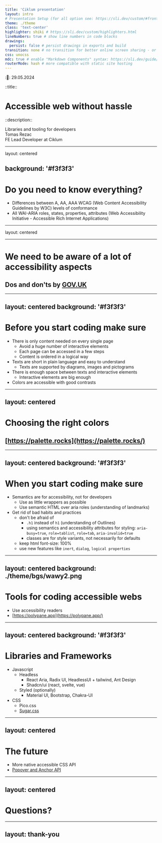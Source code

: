 ```yaml
---
title: 'Ciklum presentation'
layout: intro
# Presentation Setup (for all option see: https://sli.dev/custom/#frontmatter-configures)
theme: ./theme
class: 'text-center'
highlighter: shiki # https://sli.dev/custom/highlighters.html
lineNumbers: true # show line numbers in code blocks
drawings:
  persist: false # persist drawings in exports and build
transition: none # no transition for better online screen sharing - or use "slide-left"
css: unocss
mdc: true # enable "Markdown Components" syntax: https://sli.dev/guide/syntax#mdc-syntax
routerMode: hash # more compatible with static site hosting
---
```


::date::
29.05.2024

::title::
# Accessible web without hassle

::description::
<div class="pb-6">Libraries and tooling for developers</div>
<div>Tomas Rezac</div>
<div>FE Lead Developer at Ciklum</div>

---
layout: centered

background: '#f3f3f3'
---

# Do you need to know everything?

<v-clicks depth="1">

- Differences between A, AA, AAA WCAG (Web Content Accessibility Guidelines by W3C) levels of conformance
- All WAI-ARIA roles, states, properties, attributes (Web Accessibility Initiative - Accessible Rich Internet Applications)

</v-clicks>

---
layout: centered

---

# We need to be aware of a lot of accessibility aspects

## Dos and don'ts by [GOV.UK](theme/Dos_Donts.pdf)


---
layout: centered
background: '#f3f3f3'
---

# Before you start coding make sure

<v-clicks depth="1">

- There is only content needed on every single page
  - Avoid a huge number of interactive elements
  - Each page can be accessed in a few steps
  - Content is ordered in a logical way
- Texts are short in plain language and easy to understand
  - Texts are supported by diagrams, images and pictograms
- There is enough space between texts and interactive elements
  - Interactive elements are big enough
- Colors are accessible with good contrasts
  
</v-clicks>

---
layout: centered
---

# Choosing the right colors 

## [https://palette.rocks](https://palette.rocks/)


---
layout: centered
background: '#f3f3f3'
---

# When you start coding make sure

<v-clicks depth="2">

  - Semantics are for accessibility, not for developers
    - Use as little wrappers as possible
    - Use semantic HTML over aria roles (understanding of landmarks)
  - Get rid of bad habits and practices
    - don't be afraid of 
      - `.h1` instead of `h1`  (understanding of Outlines)
      - using semantics and accessibility attributes for styling: `aria-busy=true`, `role=tablist`, `role=tab`, `aria-invalid=true`
      - classes are for style variants, not necessarily for defaults
    - keep html font-size: 100% 
    - use new features like `inert`, `dialog`, `logical properties`
  
</v-clicks>


---
layout: centered
background: ./theme/bgs/wawy2.png
---

# Tools for coding accessible webs

- Use accessibility readers
- [https://polypane.app](https://polypane.app/)



---
layout: centered
background: '#f3f3f3'
---

# Libraries and Frameworks

<v-clicks depth="2">

- Javascript
  - Headless
    - React Aria, Radix UI, HeadlessUI + tailwind, Ant Design
    - Shadcn/ui (react, svelte, vue)
  - Styled (optionally)
    - Material UI, Bootstrap, Chakra-UI
- CSS 
  - Pico.css
  - [Sugar.css](https://sugar-css.com/)

</v-clicks>

---
layout: centered
---

# The future

- More native accessible CSS API
- [Popover and Anchor API](https://codesandbox.io/p/sandbox/popover-menu-f6p52q?file=/styles.css)



---
layout: centered
---

# Questions?

---
layout: thank-you
---
